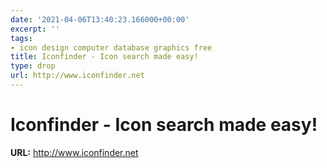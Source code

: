 ```yaml
---
date: '2021-04-06T13:40:23.166000+00:00'
excerpt: ''
tags:
- icon design computer database graphics free
title: Iconfinder - Icon search made easy!
type: drop
url: http://www.iconfinder.net
---
```


# Iconfinder - Icon search made easy!

**URL:** http://www.iconfinder.net
